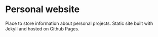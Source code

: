 # Personal website

Place to store information about personal projects. Static site built with Jekyll and hosted on Github Pages.
